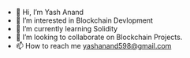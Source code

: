 - 👋 Hi, I’m Yash Anand
- 👀 I’m interested in Blockchain Devlopment
- 🌱 I’m currently learning Solidity
- 💞️ I’m looking to collaborate on Blockchain Projects.
- 📫 How to reach me yashanand598@gmail.com




<!---
The-Yash-Anand/The-Yash-Anand is a ✨ special ✨ repository because its `README.md` (this file) appears on your GitHub profile.
You can click the Preview link to take a look at your changes.
--->
